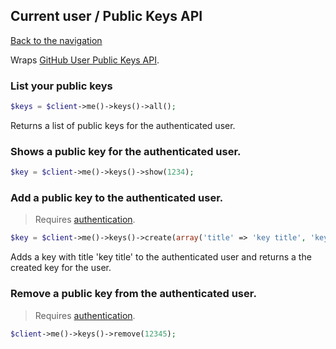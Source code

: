 ## Current user / Public Keys API
[Back to the navigation](../README.md)

Wraps [GitHub User Public Keys API](https://developer.github.com/v3/users/keys/#public-keys).

### List your public keys

```php
$keys = $client->me()->keys()->all();
```

Returns a list of public keys for the authenticated user.

### Shows a public key for the authenticated user.

```php
$key = $client->me()->keys()->show(1234);
```

### Add a public key to the authenticated user.

> Requires [authentication](../security.md).

```php
$key = $client->me()->keys()->create(array('title' => 'key title', 'key' => 12345));
```

Adds a key with title 'key title' to the authenticated user and returns a the created key for the user.

### Remove a public key from the authenticated user.

> Requires [authentication](../security.md).

```php
$client->me()->keys()->remove(12345);
```
